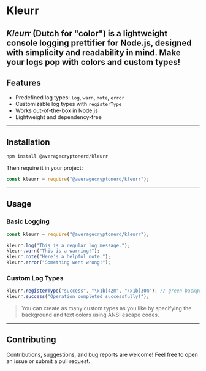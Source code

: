 # Kleurr

*Kleurr* (Dutch for "color") is a lightweight console logging prettifier for Node.js, designed with simplicity and readability in mind. Make your logs pop with colors and custom types!
---

## Features

- Predefined log types: `log`, `warn`, `note`, `error`
- Customizable log types with `registerType`
- Works out-of-the-box in Node.js
- Lightweight and dependency-free

---

## Installation

```bash
npm install @averagecryptonerd/kleurr
```

Then require it in your project:
```javascript
const kleurr = require("@averagecryptonerd/kleurr");
```
---

## Usage

### Basic Logging
```javascript
const kleurr = require("@averagecryptonerd/kleurr");

kleurr.log("This is a regular log message.");
kleurr.warn("This is a warning!");
kleurr.note("Here's a helpful note.");
kleurr.error("Something went wrong!");
```

### Custom Log Types
```javascript
kleurr.registerType("success", "\x1b[42m", "\x1b[30m"); // green background, black text
kleurr.success("Operation completed successfully!");
```
> You can create as many custom types as you like by specifying the background and text colors using ANSI escape codes.

---

## Contributing

Contributions, suggestions, and bug reports are welcome! Feel free to open an issue or submit a pull request.
